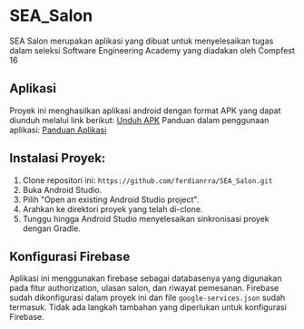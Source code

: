 # SEA_Salon
SEA Salon merupakan aplikasi yang dibuat untuk menyelesaikan tugas dalam seleksi Software Engineering Academy yang diadakan oleh Compfest 16

## Aplikasi
Proyek ini menghasilkan aplikasi android dengan format APK yang  dapat diunduh melalui link berikut:
[Unduh APK](https://drive.google.com/file/d/1CeAPvrwcOSsBKPqMAuJGjZ0VE5nuDiK9/view?usp=drive_link)
Panduan dalam penggunaan aplikasi:
[Panduan Aplikasi](https://docs.google.com/document/d/1faKE645igE5AVzh9DdHhVAq_la7ZbYb46GbehpMwbro/edit?usp=sharing)

## Instalasi Proyek: 
1. Clone repositori ini: `https://github.com/ferdianrra/SEA_Salon.git`
2. Buka Android Studio.
3. Pilih "Open an existing Android Studio project".
4. Arahkan ke direktori proyek yang telah di-clone.
5. Tunggu hingga Android Studio menyelesaikan sinkronisasi proyek dengan Gradle.

## Konfigurasi Firebase
Aplikasi ini menggunakan firebase sebagai databasenya yang digunakan pada fitur authorization, ulasan salon, dan riwayat pemesanan.
Firebase sudah dikonfigurasi dalam proyek ini dan file `google-services.json` sudah termasuk. Tidak ada langkah tambahan yang diperlukan untuk konfigurasi Firebase.


